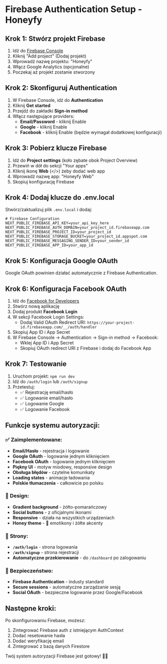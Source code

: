 # Firebase Authentication Setup - Honeyfy

## Krok 1: Stwórz projekt Firebase

1. Idź do [Firebase Console](https://console.firebase.google.com)
2. Kliknij "Add project" (Dodaj projekt)
3. Wprowadź nazwę projektu: "Honeyfy"
4. Włącz Google Analytics (opcjonalne)
5. Poczekaj aż projekt zostanie stworzony

## Krok 2: Skonfiguruj Authentication

1. W Firebase Console, idź do **Authentication**
2. Kliknij **Get started**
3. Przejdź do zakładki **Sign-in method**
4. Włącz następujące providers:
   - **Email/Password** - kliknij Enable
   - **Google** - kliknij Enable
   - **Facebook** - kliknij Enable (będzie wymagał dodatkowej konfiguracji)

## Krok 3: Pobierz klucze Firebase

1. Idź do **Project settings** (koło zębate obok Project Overview)
2. Przewiń w dół do sekcji "Your apps"
3. Kliknij ikonę **Web** (</>) żeby dodać web app
4. Wprowadź nazwę app: "Honeyfy Web"
5. Skopiuj konfigurację Firebase

## Krok 4: Dodaj klucze do .env.local

Stwórz/zaktualizuj plik `.env.local` i dodaj:

```env
# Firebase Configuration
NEXT_PUBLIC_FIREBASE_API_KEY=your_api_key_here
NEXT_PUBLIC_FIREBASE_AUTH_DOMAIN=your_project_id.firebaseapp.com
NEXT_PUBLIC_FIREBASE_PROJECT_ID=your_project_id
NEXT_PUBLIC_FIREBASE_STORAGE_BUCKET=your_project_id.appspot.com
NEXT_PUBLIC_FIREBASE_MESSAGING_SENDER_ID=your_sender_id
NEXT_PUBLIC_FIREBASE_APP_ID=your_app_id
```

## Krok 5: Konfiguracja Google OAuth

Google OAuth powinien działać automatycznie z Firebase Authentication.

## Krok 6: Konfiguracja Facebook OAuth

1. Idź do [Facebook for Developers](https://developers.facebook.com)
2. Stwórz nową aplikację
3. Dodaj produkt **Facebook Login**
4. W sekcji Facebook Login Settings:
   - Dodaj Valid OAuth Redirect URI: `https://your-project-id.firebaseapp.com/__/auth/handler`
5. Skopiuj App ID i App Secret
6. W Firebase Console → Authentication → Sign-in method → Facebook:
   - Wklej App ID i App Secret
   - Skopiuj OAuth redirect URI z Firebase i dodaj do Facebook App

## Krok 7: Testowanie

1. Uruchom projekt: `npm run dev`
2. Idź do `/auth/login` lub `/auth/signup`
3. Przetestuj:
   - ✅ Rejestrację email/hasło
   - ✅ Logowanie email/hasło
   - ✅ Logowanie Google
   - ✅ Logowanie Facebook

## Funkcje systemu autoryzacji:

### ✅ **Zaimplementowane:**
- **Email/Hasło** - rejestracja i logowanie
- **Google OAuth** - logowanie jednym kliknięciem
- **Facebook OAuth** - logowanie jednym kliknięciem
- **Piękny UI** - motyw miodowy, responsive design
- **Obsługa błędów** - czytelne komunikaty
- **Loading states** - animacje ładowania
- **Polskie tłumaczenia** - całkowicie po polsku

### 🎨 **Design:**
- **Gradient background** - żółto-pomarańczowy
- **Social buttons** - z oficjalnymi ikonami
- **Responsive** - działa na wszystkich urządzeniach
- **Honey theme** - 🍯 emotikony i żółte akcenty

### 📱 **Strony:**
- **`/auth/login`** - strona logowania
- **`/auth/signup`** - strona rejestracji
- **Automatyczne przekierowanie** - do `/dashboard` po zalogowaniu

### 🔐 **Bezpieczeństwo:**
- **Firebase Authentication** - industy standard
- **Secure sessions** - automatyczne zarządzanie sesją
- **Social OAuth** - bezpieczne logowanie przez Google/Facebook

## Następne kroki:

Po skonfigurowaniu Firebase, możesz:
1. Zintegrować Firebase auth z istniejącym AuthContext
2. Dodać resetowanie hasła
3. Dodać weryfikację email
4. Zintegrować z bazą danych Firestore

Twój system autoryzacji Firebase jest gotowy! 🍯✨
